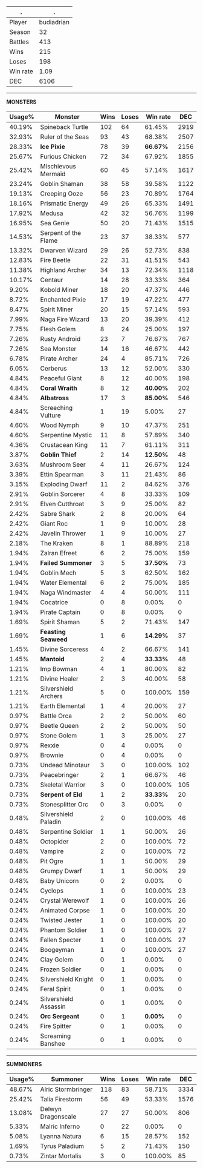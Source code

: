 .|.
|-|-
Player|budiadrian
Season|32
Battles|413
Wins|215
Loses|198
Win rate|1.09
DEC|6106

---
**MONSTERS**

Usage%|Monster|Wins|Loses|Win rate|DEC|
-|-|-|-|-|-|
40.19%|Spineback Turtle|102|64|61.45%|2919|
32.93%|Ruler of the Seas|93|43|68.38%|2507|
28.33%|**Ice Pixie**|78|39|**66.67%**|2156|
25.67%|Furious Chicken|72|34|67.92%|1855|
25.42%|Mischievous Mermaid|60|45|57.14%|1617|
23.24%|Goblin Shaman|38|58|39.58%|1122|
19.13%|Creeping Ooze|56|23|70.89%|1764|
18.16%|Prismatic Energy|49|26|65.33%|1491|
17.92%|Medusa|42|32|56.76%|1199|
16.95%|Sea Genie|50|20|71.43%|1515|
14.53%|Serpent of the Flame|23|37|38.33%|577|
13.32%|Dwarven Wizard|29|26|52.73%|838|
12.83%|Fire Beetle|22|31|41.51%|543|
11.38%|Highland Archer|34|13|72.34%|1118|
10.17%|Centaur|14|28|33.33%|364|
9.20%|Kobold Miner|18|20|47.37%|446|
8.72%|Enchanted Pixie|17|19|47.22%|477|
8.47%|Spirit Miner|20|15|57.14%|593|
7.99%|Naga Fire Wizard|13|20|39.39%|412|
7.75%|Flesh Golem|8|24|25.00%|197|
7.26%|Rusty Android|23|7|76.67%|767|
7.26%|Sea Monster|14|16|46.67%|442|
6.78%|Pirate Archer|24|4|85.71%|726|
6.05%|Cerberus|13|12|52.00%|330|
4.84%|Peaceful Giant|8|12|40.00%|198|
4.84%|**Coral Wraith**|8|12|**40.00%**|202|
4.84%|**Albatross**|17|3|**85.00%**|546|
4.84%|Screeching Vulture|1|19|5.00%|27|
4.60%|Wood Nymph|9|10|47.37%|251|
4.60%|Serpentine Mystic|11|8|57.89%|340|
4.36%|Crustacean King|11|7|61.11%|311|
3.87%|**Goblin Thief**|2|14|**12.50%**|48|
3.63%|Mushroom Seer|4|11|26.67%|124|
3.39%|Ettin Spearman|3|11|21.43%|86|
3.15%|Exploding Dwarf|11|2|84.62%|376|
2.91%|Goblin Sorcerer|4|8|33.33%|109|
2.91%|Elven Cutthroat|3|9|25.00%|82|
2.42%|Sabre Shark|2|8|20.00%|64|
2.42%|Giant Roc|1|9|10.00%|28|
2.42%|Javelin Thrower|1|9|10.00%|27|
2.18%|The Kraken|8|1|88.89%|218|
1.94%|Zalran Efreet|6|2|75.00%|159|
1.94%|**Failed Summoner**|3|5|**37.50%**|73|
1.94%|Goblin Mech|5|3|62.50%|162|
1.94%|Water Elemental|6|2|75.00%|185|
1.94%|Naga Windmaster|4|4|50.00%|111|
1.94%|Cocatrice|0|8|0.00%|0|
1.94%|Pirate Captain|0|8|0.00%|0|
1.69%|Spirit Shaman|5|2|71.43%|147|
1.69%|**Feasting Seaweed**|1|6|**14.29%**|37|
1.45%|Divine Sorceress|4|2|66.67%|141|
1.45%|**Mantoid**|2|4|**33.33%**|48|
1.21%|Imp Bowman|4|1|80.00%|82|
1.21%|Divine Healer|2|3|40.00%|58|
1.21%|Silvershield Archers|5|0|100.00%|159|
1.21%|Earth Elemental|1|4|20.00%|27|
0.97%|Battle Orca|2|2|50.00%|60|
0.97%|Beetle Queen|2|2|50.00%|50|
0.97%|Stone Golem|1|3|25.00%|27|
0.97%|Rexxie|0|4|0.00%|0|
0.97%|Brownie|0|4|0.00%|0|
0.73%|Undead Minotaur|3|0|100.00%|102|
0.73%|Peacebringer|2|1|66.67%|46|
0.73%|Skeletal Warrior|3|0|100.00%|105|
0.73%|**Serpent of Eld**|1|2|**33.33%**|20|
0.73%|Stonesplitter Orc|0|3|0.00%|0|
0.48%|Silvershield Paladin|2|0|100.00%|46|
0.48%|Serpentine Soldier|1|1|50.00%|26|
0.48%|Octopider|2|0|100.00%|72|
0.48%|Vampire|2|0|100.00%|72|
0.48%|Pit Ogre|1|1|50.00%|29|
0.48%|Grumpy Dwarf|1|1|50.00%|29|
0.48%|Baby Unicorn|0|2|0.00%|0|
0.24%|Cyclops|1|0|100.00%|23|
0.24%|Crystal Werewolf|1|0|100.00%|26|
0.24%|Animated Corpse|1|0|100.00%|20|
0.24%|Twisted Jester|1|0|100.00%|20|
0.24%|Phantom Soldier|1|0|100.00%|27|
0.24%|Fallen Specter|1|0|100.00%|27|
0.24%|Boogeyman|1|0|100.00%|27|
0.24%|Clay Golem|0|1|0.00%|0|
0.24%|Frozen Soldier|0|1|0.00%|0|
0.24%|Silvershield Knight|0|1|0.00%|0|
0.24%|Feral Spirit|0|1|0.00%|0|
0.24%|Silvershield Assassin|0|1|0.00%|0|
0.24%|**Orc Sergeant**|0|1|**0.00%**|0|
0.24%|Fire Spitter|0|1|0.00%|0|
0.24%|Screaming Banshee|0|1|0.00%|0|

---
**SUMMONERS**

Usage%|Summoner|Wins|Loses|Win rate|DEC|
-|-|-|-|-|-|
48.67%|Alric Stormbringer|118|83|58.71%|3334|
25.42%|Talia Firestorm|56|49|53.33%|1576|
13.08%|Delwyn Dragonscale|27|27|50.00%|806|
5.33%|Malric Inferno|0|22|0.00%|0|
5.08%|Lyanna Natura|6|15|28.57%|152|
1.69%|Tyrus Paladium|5|2|71.43%|150|
0.73%|Zintar Mortalis|3|0|100.00%|85|
